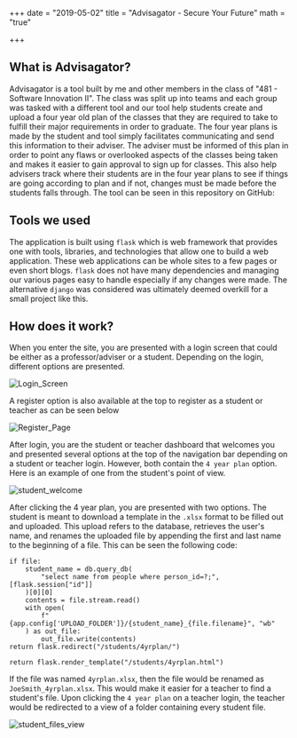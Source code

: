 +++
date = "2019-05-02"
title = "Advisagator - Secure Your Future"
math = "true"

+++

## What is Advisagator?

Advisagator is a tool built by me and other members in the class of "481 - Software Innovation II". The class was split up into teams and each group was tasked with a different tool and our tool help students create and upload a four year old plan of the classes that they are required to take to fulfill their major requirements in order to graduate. The four year plans is made by the student and tool simply facilitates communicating and send this information to their adviser. The adviser must be informed of this plan in order to point any flaws or overlooked aspects of the classes being taken and makes it easier to gain approval to sign up for classes. This also help advisers track where their students are in the four year plans to see if things are going according to plan and if not, changes must be made before the students falls through. The tool can be seen in this repository on GitHub:

## Tools we used

The application is built using `flask` which is web framework that provides one with tools, libraries, and technologies that allow one to build a web application. These web applications can be whole sites to a few pages or even short blogs. `flask` does not have many dependencies and managing our various pages easy to handle especially if any changes were made. The alternative `django` was considered was ultimately deemed overkill for a small project like this.

## How does it work?

When you enter the site, you are presented with a login screen that could be either as a professor/adviser or a student. Depending on the login, different options are presented.

![Login_Screen](/images/login_screen.png)

A register option is also available at the top to register as a student or teacher as can be seen below

![Register_Page](/images/create_account.png)

After login, you are the student or teacher dashboard that welcomes you and presented several options at the top of the navigation bar depending on a student or teacher login. However, both contain the `4 year plan` option. Here is an example of one from the student's point of view.

![student_welcome](/images/welcome_screen.png)

After clicking the 4 year plan, you are presented with two options. The student is meant to download a template in the `.xlsx` format to be filled out and uploaded. This upload refers to the database, retrieves the user's name, and renames the uploaded file by appending the first and last name to the beginning of a file. This can be seen the following code:

```
if file:
    student_name = db.query_db(
        "select name from people where person_id=?;", [flask.session["id"]]
    )[0][0]
    contents = file.stream.read()
    with open(
        f"{app.config['UPLOAD_FOLDER']}/{student_name}_{file.filename}", "wb"
    ) as out_file:
        out_file.write(contents)
return flask.redirect("/students/4yrplan/")

return flask.render_template("/students/4yrplan.html")
```

If the file was named `4yrplan.xlsx`, then the file would be renamed as `JoeSmith_4yrplan.xlsx`. This would make it easier for a teacher to find a student's file. Upon clicking the `4 year plan` on a teacher login, the teacher would be redirected to a view of a folder containing every student file.

![student_files_view](/images/student_file_view.png)
